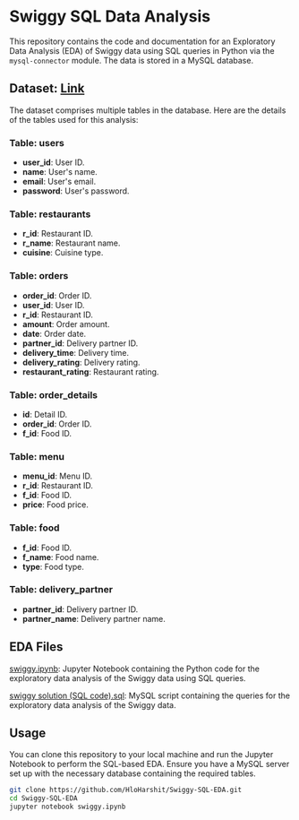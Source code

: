 # Swiggy SQL Data Analysis

This repository contains the code and documentation for an Exploratory Data Analysis (EDA) of Swiggy data using SQL queries in Python via the `mysql-connector` module. The data is stored in a MySQL database.

## Dataset: [Link](Data)

The dataset comprises multiple tables in the database. Here are the details of the tables used for this analysis:

### Table: users
- **user_id**: User ID.
- **name**: User's name.
- **email**: User's email.
- **password**: User's password.

### Table: restaurants
- **r_id**: Restaurant ID.
- **r_name**: Restaurant name.
- **cuisine**: Cuisine type.

### Table: orders
- **order_id**: Order ID.
- **user_id**: User ID.
- **r_id**: Restaurant ID.
- **amount**: Order amount.
- **date**: Order date.
- **partner_id**: Delivery partner ID.
- **delivery_time**: Delivery time.
- **delivery_rating**: Delivery rating.
- **restaurant_rating**: Restaurant rating.

### Table: order_details
- **id**: Detail ID.
- **order_id**: Order ID.
- **f_id**: Food ID.

### Table: menu
- **menu_id**: Menu ID.
- **r_id**: Restaurant ID.
- **f_id**: Food ID.
- **price**: Food price.

### Table: food
- **f_id**: Food ID.
- **f_name**: Food name.
- **type**: Food type.

### Table: delivery_partner
- **partner_id**: Delivery partner ID.
- **partner_name**: Delivery partner name.

## EDA Files

[swiggy.ipynb](swiggy.ipynb): Jupyter Notebook containing the Python code for the exploratory data analysis of the Swiggy data using SQL queries.

[swiggy solution (SQL code).sql](swiggy%20solution%20(SQL%20code).sql): MySQL script containing the queries for the exploratory data analysis of the Swiggy data.

## Usage

You can clone this repository to your local machine and run the Jupyter Notebook to perform the SQL-based EDA. Ensure you have a MySQL server set up with the necessary database containing the required tables.

```bash
git clone https://github.com/HloHarshit/Swiggy-SQL-EDA.git
cd Swiggy-SQL-EDA
jupyter notebook swiggy.ipynb
```